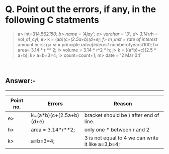 
# Q. Point out the errors, if any, in the following C statments

> a> int=314.562*150; b> name = 'Ajay'; c> varchar = '3'; d> 3.14*r*r*h = vol_of_cyl;  e> k = (a*b)(c+(2.5a+b)(d+e); f> m_inst = rate of interest* amount in rs;  g> si = principle *rateofinterest* numberofyears/100;  h> area= 3.14 * r ** 2;  i> volume = 3.14 * r^2 * h;  j> k = ((a*b)+c)(2.5 * a+b);  k> a=b=3=4;  l> count=count+1;  m> date = '2 Mar 04'

&nbsp;

## Answer:-

---

| Point no. | **Errors** | Reason |
| ----- | ---------- | ------ |
| e> | k=(a*b)(c+(2.5a+b)(d+e)| bracket should be ) after end of line. |
| h> | area = 3.14*r**2; | only one * between r and 2|
| k> | a=b=3=4; | 3 is not equal to 4 we can write it like a=3,b=4; |

